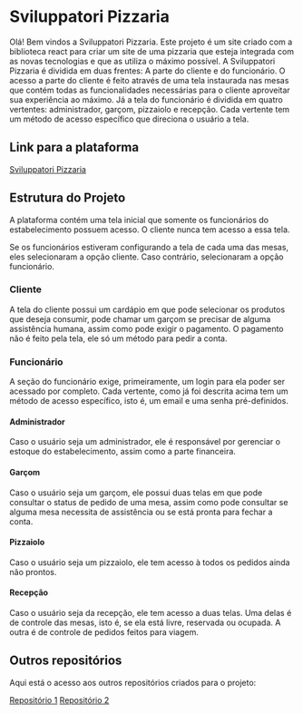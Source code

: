 # Sviluppatori Pizzaria

Olá! Bem vindos a Sviluppatori Pizzaria. Este projeto é um site criado com a biblioteca react para criar um site de uma pizzaria que esteja integrada com as novas tecnologias e que as utiliza o máximo possível.
A Sviluppatori Pizzaria é dividida em duas frentes: A parte do cliente e do funcionário. O acesso a parte do cliente é feito através de uma tela instaurada nas mesas que contém todas as funcionalidades necessárias para o cliente aproveitar sua experiência ao máximo. Já a tela do funcionário é dividida em quatro vertentes: administrador, garçom, pizzaiolo e recepção. Cada vertente tem um método de acesso específico que direciona o usuário a tela.

## Link para a plataforma

[Sviluppatori Pizzaria](https://d2yeoa37wbc5z6.cloudfront.net)


## Estrutura do Projeto

A plataforma contém uma tela inicial que somente os funcionários do estabelecimento possuem acesso. O cliente nunca tem acesso a essa tela.

Se os funcionários estiveram configurando a tela de cada uma das mesas, eles selecionaram a opção cliente. Caso contrário, selecionaram a opção funcionário.

### Cliente

A tela do cliente possui um cardápio em que pode selecionar os produtos que deseja consumir, pode chamar um garçom se precisar de alguma assistência humana, assim como pode exigir o pagamento. O pagamento não é feito pela tela, ele só um método para pedir a conta.

### Funcionário

A seção do funcionário exige, primeiramente, um login para ela poder ser acessado por completo. Cada vertente, como já foi descrita acima tem um método de acesso específico, isto é, um email e uma senha pré-definidos.

#### Administrador

Caso o usuário seja um administrador, ele é responsável por gerenciar o estoque do estabelecimento, assim como a parte financeira.

#### Garçom

Caso o usuário seja um garçom, ele possui duas telas em que pode consultar o status de pedido de uma mesa, assim como pode consultar se alguma mesa necessita de assistência ou se está pronta para fechar a conta.

#### Pizzaiolo

Caso o usuário seja um pizzaiolo, ele tem acesso à todos os pedidos ainda não prontos.

#### Recepção
Caso o usuário seja da recepção, ele tem acesso a duas telas. Uma delas é de controle das mesas, isto é, se ela está livre, reservada ou ocupada. A outra é de controle de pedidos feitos para viagem.

## Outros repositórios
Aqui está o acesso aos outros repositórios criados para o projeto:

[Repositório 1](https://github.com/MateusCMartins724/SviluppatoriPizzaria)
[Repositório 2](https://github.com/Maua-Dev/hack_g4_sviluppatori_front)
